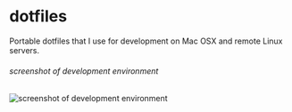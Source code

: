 # dotfiles

Portable dotfiles that I use for development on Mac OSX and remote Linux servers.

###### screenshot of development environment

![screenshot of development environment](
http://i.imgur.com/qyJwNcg.png?1 "screenshot of development environment")
